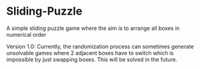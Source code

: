 # Sliding-Puzzle
A simple sliding puzzle game where the aim is to arrange all boxes in numerical order

Version 1.0: Currently, the randomization process can sometimes generate unsolvable games where 2 adjacent boxes have to switch which is impossible by just swapping boxes. This will be solved in the future.

